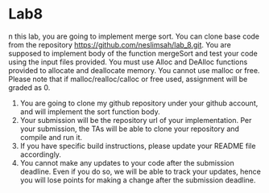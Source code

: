 # Lab8

n this lab, you are going to implement merge sort.
You can clone base code from the repository https://github.com/neslimsah/lab_8.git. You are supposed
to implement body of the function mergeSort and test your code using the input files provided. You
must use Alloc and DeAlloc functions provided to allocate and deallocate memory. You cannot use
malloc or free. Please note that if malloc/realloc/calloc or free used, assignment will be graded as 0.
1. You are going to clone my github repository under your github account, and will implement the
sort function body.
2. Your submission will be the repository url of your implementation. Per your submission, the TAs
will be able to clone your repository and compile and run it.
3. If you have specific build instructions, please update your README file accordingly.
4. You cannot make any updates to your code after the submission deadline. Even if you do so, we
will be able to track your updates, hence you will lose points for making a change after the
submission deadline.
